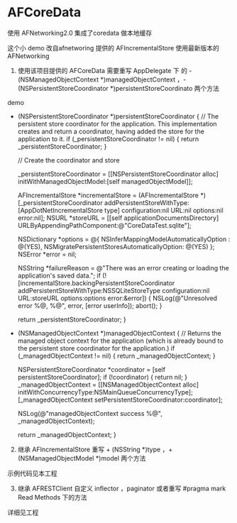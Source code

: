 AFCoreData
==========

使用 AFNetworking2.0 集成了coredata 做本地缓存

这个小 demo 改自afnetworing 提供的 AFIncrementalStore
使用最新版本的AFNetworking

1. 使用该项目提供的 AFCoreData 需要重写 AppDelegate 下 的  - (NSManagedObjectContext *)managedObjectContext ，- (NSPersistentStoreCoordinator *)persistentStoreCoordinato 两个方法

demo  
- (NSPersistentStoreCoordinator *)persistentStoreCoordinator {
    // The persistent store coordinator for the application. This implementation creates and return a coordinator, having added the store for the application to it.
    if (_persistentStoreCoordinator != nil) {
        return _persistentStoreCoordinator;
    }
    
    // Create the coordinator and store
    
    _persistentStoreCoordinator = [[NSPersistentStoreCoordinator alloc] initWithManagedObjectModel:[self managedObjectModel]];

    AFIncrementalStore *incrementalStore = (AFIncrementalStore *)[_persistentStoreCoordinator addPersistentStoreWithType:[AppDotNetIncrementalStore type] configuration:nil URL:nil options:nil error:nil];
    NSURL *storeURL = [[self applicationDocumentsDirectory] URLByAppendingPathComponent:@"CoreDataTest.sqlite"];

    NSDictionary *options = @{
                              NSInferMappingModelAutomaticallyOption : @(YES),
                              NSMigratePersistentStoresAutomaticallyOption: @(YES)
                              };
    NSError *error = nil;

    NSString *failureReason = @"There was an error creating or loading the application's saved data.";
    if (![incrementalStore.backingPersistentStoreCoordinator addPersistentStoreWithType:NSSQLiteStoreType configuration:nil URL:storeURL options:options error:&error]) {
        NSLog(@"Unresolved error %@, %@", error, [error userInfo]);
        abort();
    }

    return _persistentStoreCoordinator;
}


- (NSManagedObjectContext *)managedObjectContext {
    // Returns the managed object context for the application (which is already bound to the persistent store coordinator for the application.)
    if (_managedObjectContext != nil) {
        return _managedObjectContext;
    }
    
    NSPersistentStoreCoordinator *coordinator = [self persistentStoreCoordinator];
    if (!coordinator) {
        return nil;
    }
    _managedObjectContext = [[NSManagedObjectContext alloc] initWithConcurrencyType:NSMainQueueConcurrencyType];
    [_managedObjectContext setPersistentStoreCoordinator:coordinator];

    NSLog(@"managedObjectContext success %@", _managedObjectContext);
    
    return _managedObjectContext;
}

2. 继承 AFIncrementalStore 重写 + (NSString *)type ，+ (NSManagedObjectModel *)model 两个方法

示例代码见本工程

3. 继承 AFRESTClient 自定义 inflector ，paginator 或者重写 #pragma mark Read Methods 下的方法

详细见工程
